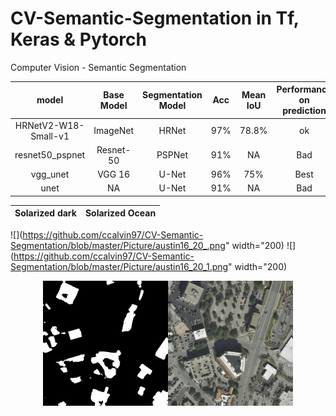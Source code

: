 # CV-Semantic-Segmentation in Tf, Keras & Pytorch   
Computer Vision - Semantic Segmentation


| model                | Base Model    | Segmentation Model | Acc  | Mean IoU | Performance on prediction |   
| :--:                 | :--:          | :--:               | :--: | :--:     | :--:   |  
| HRNetV2-W18-Small-v1 | ImageNet      | HRNet              | 97%  | 78.8%    | ok     | 
| resnet50_pspnet      | Resnet-50     | PSPNet             | 91%  | NA       | Bad    | 
| vgg_unet             | VGG 16        | U-Net              | 96%  | 75%      | Best   | 
| unet                 | NA            | U-Net              | 91%  | NA       | Bad    | 


Solarized dark             |  Solarized Ocean
:-------------------------:|:-------------------------:
![](https://github.com/ccalvin97/CV-Semantic-Segmentation/blob/master/Picture/austin16_20_.png" width="200)
![](https://github.com/ccalvin97/CV-Semantic-Segmentation/blob/master/Picture/austin16_20_1.png" width="200)

<center class="half"><img src="https://github.com/ccalvin97/CV-Semantic-Segmentation/blob/master/Picture/austin16_20_.png" width="200"/><img src="https://github.com/ccalvin97/CV-Semantic-Segmentation/blob/master/Picture/austin16_20_1.png" width="200"/></center>

